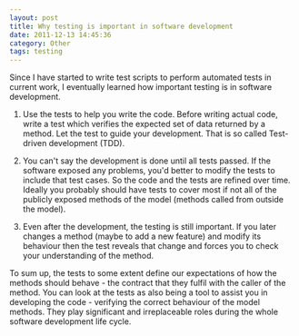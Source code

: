 ```yaml
---
layout: post
title: Why testing is important in software development
date: 2011-12-13 14:45:36
category: Other
tags: testing
---
```


Since I have started to write test scripts to perform automated tests in current work, I eventually learned how important testing is in software development.

1. Use the tests to help you write the code. Before writing actual code, write a test which verifies the expected set of data returned by a method. Let the test to guide your development. That is so called Test-driven development (TDD).

2. You can't say the development is done until all tests passed. If the software exposed any problems, you'd better to modify the tests to include that test cases. So the code and the tests are refined over time. Ideally you probably should have tests to cover most if not all of the publicly exposed methods of the model (methods called from outside the model).

3. Even after the development, the testing is still important. If you later changes a method (maybe to add a new feature) and modify its behaviour then the test reveals that change and forces you to check your understanding of the method.

To sum up, the tests to some extent define our expectations of how the methods should behave - the contract that they fulfil with the caller of the method.
You can look at the tests as also being a tool to assist you in developing the code - verifying the correct behaviour of the model methods. They play significant and irreplaceable roles during the whole software development life cycle.
